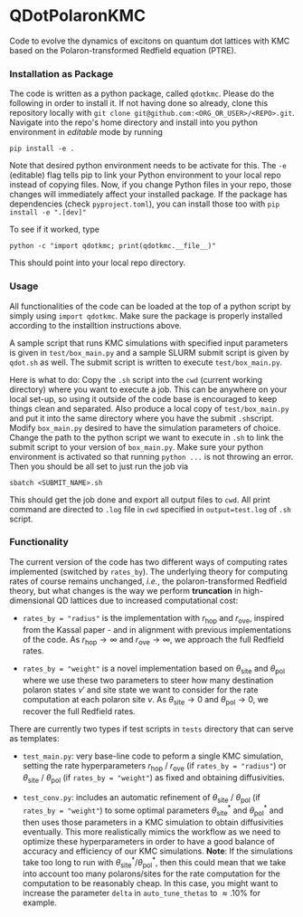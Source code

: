 # QDotPolaronKMC

Code to evolve the dynamics of excitons on quantum dot lattices with KMC based on the Polaron-transformed Redfield equation (PTRE).

### Installation as Package

The code is written as a python package, called `qdotkmc`. Please do the following in order to install it.
If not having done so already, clone this repository locally with `git clone git@github.com:<ORG_OR_USER>/<REPO>.git`. Navigate into the repo's home directory and install into you python environment in *editable* mode by running

```
pip install -e .
```

Note that desired python environment needs to be activate for this. The `-e` (editable) flag tells pip to link your Python environment to your local repo instead of copying files. Now, if you change Python files in your repo, those changes will immediately affect your installed package. If the package has dependencies (check `pyproject.toml`), you can install those too with `pip install -e ".[dev]"`

To see if it worked, type

```
python -c "import qdotkmc; print(qdotkmc.__file__)"
```
This should point into your local repo directory.


### Usage

All functionalities of the code can be loaded at the top of a python script by simply using `import qdotkmc`. Make sure the package is properly installed according to the installtion instructions above. 

A sample script that runs KMC simulations with specified input parameters is given in `test/box_main.py` and a sample SLURM submit script is given by `qdot.sh` as well. The submit script is written to execute `test/box_main.py`. 

Here is what to do: Copy the `.sh` script into the `cwd` (current working directory) where you want to execute a job. This can be anywhere on your local set-up, so using it outside of the code base is encouraged to keep things clean and separated. Also produce a local copy of `test/box_main.py` and put it into the same directory where you have the submit `.sh`script. Modify `box_main.py` desired to have the simulation parameters of choice. Change the path to the python script we want to execute in `.sh` to link the submit script to your version of `box_main.py`. Make sure your python environment is activated so that running `python ...` is not throwing an error. Then you should be all set to just run the job via

```
sbatch <SUBMIT_NAME>.sh
```

This should get the job done and export all output files to `cwd`. All print command are directed to `.log` file in `cwd` specified in `output=test.log` of `.sh` script.


### Functionality

The current version of the code has two different ways of computing rates implemented (switched by `rates_by`). The underlying theory for computing rates of course remains unchanged, *i.e.*, the polaron-transformed Redfield theory, but what changes is the way we perform **truncation** in high-dimensional QD lattices due to increased computational cost:

* `rates_by = "radius"` is the implementation with $r_\mathrm{hop}$ and $r_\mathrm{ove}$, inspired from the Kassal paper - and in alignment with previous implementations of the code. As $r_\mathrm{hop} \to \infty$ and $r_\mathrm{ove} \to \infty$, we approach the full Redfield rates.

* `rates_by = "weight"` is a novel implementation based on $\theta_\mathrm{site}$ and $\theta_\mathrm{pol}$ where we use these two parameters to steer how many destination polaron states $\nu'$ and site state we want to consider for the rate computation at each polaron site $\nu$. As $\theta_\mathrm{site} \to 0$ and $\theta_\mathrm{pol} \to 0$, we recover the full Redfield rates. 

There are currently two types if test scripts in `tests` directory that can serve as templates:

* `test_main.py`: very base-line code to peform a single KMC simulation, setting the rate hyperparameters $r_\mathrm{hop}$ / $r_\mathrm{ove}$ (if `rates_by = "radius"`) or $\theta_\mathrm{site}$ / $\theta_\mathrm{pol}$ (if `rates_by = "weight"`) as fixed and obtaining diffusivities.

* `test_conv.py`: includes an automatic refinement of $\theta_\mathrm{site}$ / $\theta_\mathrm{pol}$ (if `rates_by = "weight"`) to some optimal parameters  $\theta_\mathrm{site}^*$ and $\theta_\mathrm{pol}^*$ and then uses those parameters in a KMC simulation to obtain diffusivities eventually. This more realistically mimics the workflow as we need to optimize these hyperparameters in order to have a good balance of accuracy and efficiency of our KMC simulations. **Note**: If the simulations take too long to run with $\theta_\mathrm{site}^*$/$\theta_\mathrm{pol}^*$, then this could mean that we take into account too many polarons/sites for the rate computation for the computation to be reasonably cheap. In this case, you might want to increase the parameter `delta` in `auto_tune_thetas` to $\approx. 10 \%$ for example. 